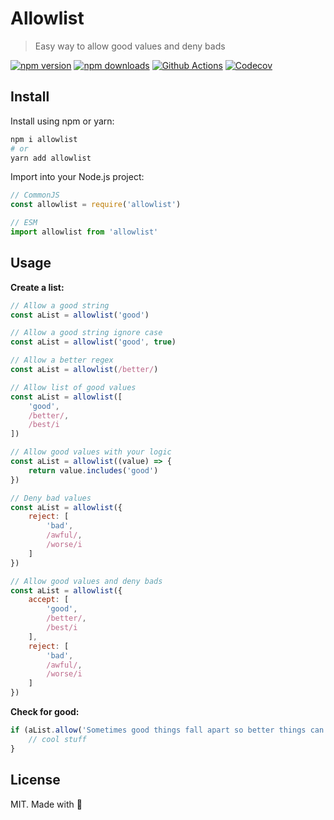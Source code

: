 # Allowlist

> Easy way to allow good values and deny bads

[![npm version][npm-version-src]][npm-version-href]
[![npm downloads][npm-downloads-src]][npm-downloads-href]
[![Github Actions][github-actions-src]][github-actions-href]
[![Codecov][codecov-src]][codecov-href]

## Install

Install using npm or yarn:

```bash
npm i allowlist
# or
yarn add allowlist
```

Import into your Node.js project:

```js
// CommonJS
const allowlist = require('allowlist')

// ESM
import allowlist from 'allowlist'
```

## Usage

**Create a list:**
```js
// Allow a good string
const aList = allowlist('good')

// Allow a good string ignore case
const aList = allowlist('good', true)

// Allow a better regex
const aList = allowlist(/better/)

// Allow list of good values
const aList = allowlist([
    'good',
    /better/,
    /best/i
])

// Allow good values with your logic
const aList = allowlist((value) => {
    return value.includes('good')
})

// Deny bad values
const aList = allowlist({
    reject: [
        'bad',
        /awful/,
        /worse/i
    ]
})

// Allow good values and deny bads
const aList = allowlist({
    accept: [
        'good',
        /better/,
        /best/i
    ],
    reject: [
        'bad',
        /awful/,
        /worse/i
    ]
})
```

**Check for good:**
```js
if (aList.allow('Sometimes good things fall apart so better things can fall together.')) {
    // cool stuff
}
```


## License

MIT. Made with 💖

<!-- Badges -->
[npm-version-src]: https://img.shields.io/npm/v/allowlist?style=flat-square
[npm-version-href]: https://npmjs.com/package/allowlist

[npm-downloads-src]: https://img.shields.io/npm/dm/allowlist?style=flat-square
[npm-downloads-href]: https://npmjs.com/package/allowlist

[github-actions-src]: https://img.shields.io/github/workflow/status/farnabaz/allowlist/ci/master?style=flat-square
[github-actions-href]: https://github.com/farnabaz/allowlist/actions?query=workflow%3Aci

[codecov-src]: https://img.shields.io/codecov/c/gh/farnabaz/allowlist/master?style=flat-square
[codecov-href]: https://codecov.io/gh/farnabaz/allowlist
